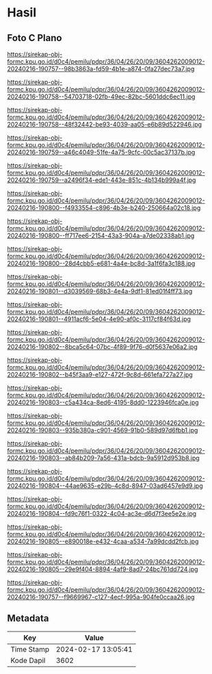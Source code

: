 # Hasil

## Foto C Plano

https://sirekap-obj-formc.kpu.go.id/d0c4/pemilu/pdpr/36/04/26/20/09/3604262009012-20240216-190757--98b3863a-fd59-4b1e-a874-0fa27dec73a7.jpg

https://sirekap-obj-formc.kpu.go.id/d0c4/pemilu/pdpr/36/04/26/20/09/3604262009012-20240216-190758--54703718-02fb-49ec-82bc-5601ddc6ec11.jpg

https://sirekap-obj-formc.kpu.go.id/d0c4/pemilu/pdpr/36/04/26/20/09/3604262009012-20240216-190758--48f32442-be93-4039-aa05-e6b89d522946.jpg

https://sirekap-obj-formc.kpu.go.id/d0c4/pemilu/pdpr/36/04/26/20/09/3604262009012-20240216-190759--a46c4049-51fe-4a75-9cfc-00c5ac37137b.jpg

https://sirekap-obj-formc.kpu.go.id/d0c4/pemilu/pdpr/36/04/26/20/09/3604262009012-20240216-190759--a2496f34-ede1-443e-851c-4b134b999a4f.jpg

https://sirekap-obj-formc.kpu.go.id/d0c4/pemilu/pdpr/36/04/26/20/09/3604262009012-20240216-190800--f4933554-c896-4b3e-b240-250664a02c18.jpg

https://sirekap-obj-formc.kpu.go.id/d0c4/pemilu/pdpr/36/04/26/20/09/3604262009012-20240216-190800--ff717ee6-2154-43a3-904a-a7de02338ab1.jpg

https://sirekap-obj-formc.kpu.go.id/d0c4/pemilu/pdpr/36/04/26/20/09/3604262009012-20240216-190800--28d4cbb5-e681-4a4e-bc8d-3a1f6fa3c188.jpg

https://sirekap-obj-formc.kpu.go.id/d0c4/pemilu/pdpr/36/04/26/20/09/3604262009012-20240216-190801--d3039569-68b3-4e4a-9df1-81ed01f4ff73.jpg

https://sirekap-obj-formc.kpu.go.id/d0c4/pemilu/pdpr/36/04/26/20/09/3604262009012-20240216-190801--4911acf6-5e04-4e90-af0c-3117cf84f63d.jpg

https://sirekap-obj-formc.kpu.go.id/d0c4/pemilu/pdpr/36/04/26/20/09/3604262009012-20240216-190802--8bca5c64-07bc-4f89-9f76-d0f5637e06a2.jpg

https://sirekap-obj-formc.kpu.go.id/d0c4/pemilu/pdpr/36/04/26/20/09/3604262009012-20240216-190802--b45f3aa9-e127-472f-9c8d-661efa727a27.jpg

https://sirekap-obj-formc.kpu.go.id/d0c4/pemilu/pdpr/36/04/26/20/09/3604262009012-20240216-190803--c5a434ca-8ed6-4195-8dd0-1223946fca0e.jpg

https://sirekap-obj-formc.kpu.go.id/d0c4/pemilu/pdpr/36/04/26/20/09/3604262009012-20240216-190803--935b380a-c901-4569-91b0-589d97d6fbb1.jpg

https://sirekap-obj-formc.kpu.go.id/d0c4/pemilu/pdpr/36/04/26/20/09/3604262009012-20240216-190803--ab84b209-7a56-431a-bdcb-9a5912d953b8.jpg

https://sirekap-obj-formc.kpu.go.id/d0c4/pemilu/pdpr/36/04/26/20/09/3604262009012-20240216-190804--44ae9635-e29b-4c8d-8947-03ad6457e9d9.jpg

https://sirekap-obj-formc.kpu.go.id/d0c4/pemilu/pdpr/36/04/26/20/09/3604262009012-20240216-190804--fd9c76f1-0322-4c04-ac3e-d6d7f3ee5e2e.jpg

https://sirekap-obj-formc.kpu.go.id/d0c4/pemilu/pdpr/36/04/26/20/09/3604262009012-20240216-190805--e890018e-e432-4caa-a534-7a99dcdd2fcb.jpg

https://sirekap-obj-formc.kpu.go.id/d0c4/pemilu/pdpr/36/04/26/20/09/3604262009012-20240216-190805--29e9f404-8894-4af9-8ad7-24bc761dd724.jpg

https://sirekap-obj-formc.kpu.go.id/d0c4/pemilu/pdpr/36/04/26/20/09/3604262009012-20240216-190757--f9669967-c127-4ecf-995a-904fe0ccaa26.jpg


## Metadata

| Key        | Value               |
| ---------- | ------------------- |
| Time Stamp | 2024-02-17 13:05:41 |
| Kode Dapil | 3602                |



